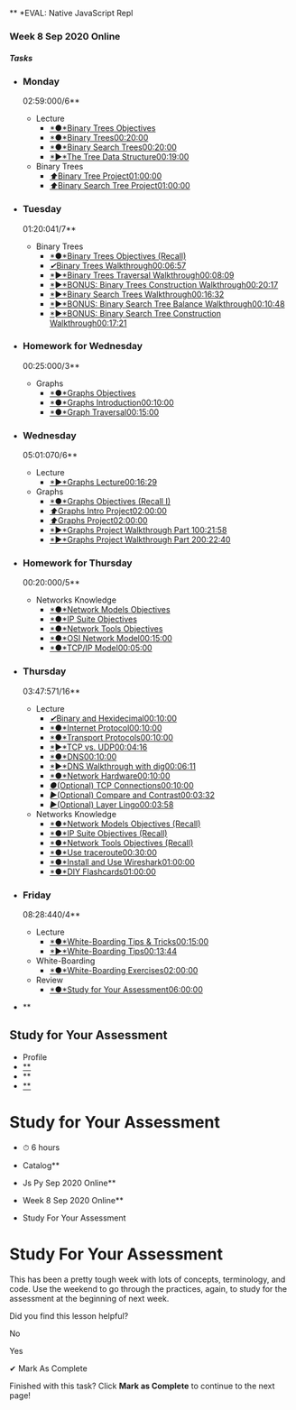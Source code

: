 \*\* \*EVAL: Native JavaScript Repl

### Week 8 Sep 2020 Online

##### Tasks

-   ### Monday

    02:59:000/6\*\*

    -   Lecture
        -   [*●*Binary Trees Objectives](https://open.appacademy.io/learn/js-py---sep-2020-online/week-8-sep-2020-online/binary-trees-objectives)
        -   [*●*Binary Trees00:20:00](https://open.appacademy.io/learn/js-py---sep-2020-online/week-8-sep-2020-online/binary-trees)
        -   [*●*Binary Search Trees00:20:00](https://open.appacademy.io/learn/js-py---sep-2020-online/week-8-sep-2020-online/binary-search-trees)
        -   [*►*The Tree Data Structure00:19:00](https://open.appacademy.io/learn/js-py---sep-2020-online/week-8-sep-2020-online/the-tree-data-structure)
    -   Binary Trees
        -   [*⬆︎*Binary Tree Project01:00:00](https://open.appacademy.io/learn/js-py---sep-2020-online/week-8-sep-2020-online/binary-tree-project)
        -   [*⬆︎*Binary Search Tree Project01:00:00](https://open.appacademy.io/learn/js-py---sep-2020-online/week-8-sep-2020-online/binary-search-tree-project)

-   ### Tuesday

    01:20:041/7\*\*

    -   Binary Trees
        -   [*●*Binary Trees Objectives (Recall)](https://open.appacademy.io/learn/js-py---sep-2020-online/week-8-sep-2020-online/binary-trees-objectives--recall-)
        -   [*✔︎*Binary Trees Walkthrough00:06:57](https://open.appacademy.io/learn/js-py---sep-2020-online/week-8-sep-2020-online/binary-trees-walkthrough)
        -   [*►*Binary Trees Traversal Walkthrough00:08:09](https://open.appacademy.io/learn/js-py---sep-2020-online/week-8-sep-2020-online/binary-trees-traversal-walkthrough)
        -   [*►*BONUS: Binary Trees Construction Walkthrough00:20:17](https://open.appacademy.io/learn/js-py---sep-2020-online/week-8-sep-2020-online/bonus--binary-trees-construction-walkthrough)
        -   [*►*Binary Search Trees Walkthrough00:16:32](https://open.appacademy.io/learn/js-py---sep-2020-online/week-8-sep-2020-online/binary-search-trees-walkthrough)
        -   [*►*BONUS: Binary Search Tree Balance Walkthrough00:10:48](https://open.appacademy.io/learn/js-py---sep-2020-online/week-8-sep-2020-online/bonus--binary-search-tree-balance-walkthrough)
        -   [*►*BONUS: Binary Search Tree Construction Walkthrough00:17:21](https://open.appacademy.io/learn/js-py---sep-2020-online/week-8-sep-2020-online/bonus--binary-search-tree-construction-walkthrough)

-   ### Homework for Wednesday

    00:25:000/3\*\*

    -   Graphs
        -   [*●*Graphs Objectives](https://open.appacademy.io/learn/js-py---sep-2020-online/week-8-sep-2020-online/graphs-objectives)
        -   [*●*Graphs Introduction00:10:00](https://open.appacademy.io/learn/js-py---sep-2020-online/week-8-sep-2020-online/graphs-introduction)
        -   [*●*Graph Traversal00:15:00](https://open.appacademy.io/learn/js-py---sep-2020-online/week-8-sep-2020-online/graph-traversal)

-   ### Wednesday

    05:01:070/6\*\*

    -   Lecture
        -   [*►*Graphs Lecture00:16:29](https://open.appacademy.io/learn/js-py---sep-2020-online/week-8-sep-2020-online/graphs-lecture)
    -   Graphs
        -   [*●*Graphs Objectives (Recall I)](https://open.appacademy.io/learn/js-py---sep-2020-online/week-8-sep-2020-online/graphs-objectives--recall-i-)
        -   [*⬆︎*Graphs Intro Project02:00:00](https://open.appacademy.io/learn/js-py---sep-2020-online/week-8-sep-2020-online/graphs-intro-project)
        -   [*⬆︎*Graphs Project02:00:00](https://open.appacademy.io/learn/js-py---sep-2020-online/week-8-sep-2020-online/graphs-project)
        -   [*►*Graphs Project Walkthrough Part 100:21:58](https://open.appacademy.io/learn/js-py---sep-2020-online/week-8-sep-2020-online/graphs-project-walkthrough-part-1)
        -   [*►*Graphs Project Walkthrough Part 200:22:40](https://open.appacademy.io/learn/js-py---sep-2020-online/week-8-sep-2020-online/graphs-project-walkthrough-part-2)

-   ### Homework for Thursday

    00:20:000/5\*\*

    -   Networks Knowledge
        -   [*●*Network Models Objectives](https://open.appacademy.io/learn/js-py---sep-2020-online/week-8-sep-2020-online/network-models-objectives)
        -   [*●*IP Suite Objectives](https://open.appacademy.io/learn/js-py---sep-2020-online/week-8-sep-2020-online/ip-suite-objectives)
        -   [*●*Network Tools Objectives](https://open.appacademy.io/learn/js-py---sep-2020-online/week-8-sep-2020-online/network-tools-objectives)
        -   [*●*OSI Network Model00:15:00](https://open.appacademy.io/learn/js-py---sep-2020-online/week-8-sep-2020-online/osi-network-model)
        -   [*●*TCP/IP Model00:05:00](https://open.appacademy.io/learn/js-py---sep-2020-online/week-8-sep-2020-online/tcp-ip-model)

-   ### Thursday

    03:47:571/16\*\*

    -   Lecture
        -   [*✔︎*Binary and Hexidecimal00:10:00](https://open.appacademy.io/learn/js-py---sep-2020-online/week-8-sep-2020-online/binary-and-hexidecimal)
        -   [*●*Internet Protocol00:10:00](https://open.appacademy.io/learn/js-py---sep-2020-online/week-8-sep-2020-online/internet-protocol)
        -   [*●*Transport Protocols00:10:00](https://open.appacademy.io/learn/js-py---sep-2020-online/week-8-sep-2020-online/transport-protocols)
        -   [*►*TCP vs. UDP00:04:16](https://open.appacademy.io/learn/js-py---sep-2020-online/week-8-sep-2020-online/tcp-vs--udp)
        -   [*●*DNS00:10:00](https://open.appacademy.io/learn/js-py---sep-2020-online/week-8-sep-2020-online/dns)
        -   [*►*DNS Walkthrough with dig00:06:11](https://open.appacademy.io/learn/js-py---sep-2020-online/week-8-sep-2020-online/dns-walkthrough-with-dig)
        -   [*●*Network Hardware00:10:00](https://open.appacademy.io/learn/js-py---sep-2020-online/week-8-sep-2020-online/network-hardware)
        -   [*●*(Optional) TCP Connections00:10:00](https://open.appacademy.io/learn/js-py---sep-2020-online/week-8-sep-2020-online/-optional--tcp-connections)
        -   [*►*(Optional) Compare and Contrast00:03:32](https://open.appacademy.io/learn/js-py---sep-2020-online/week-8-sep-2020-online/-optional--compare-and-contrast)
        -   [*►*(Optional) Layer Lingo00:03:58](https://open.appacademy.io/learn/js-py---sep-2020-online/week-8-sep-2020-online/-optional--layer-lingo)
    -   Networks Knowledge
        -   [*●*Network Models Objectives (Recall)](https://open.appacademy.io/learn/js-py---sep-2020-online/week-8-sep-2020-online/network-models-objectives--recall-)
        -   [*●*IP Suite Objectives (Recall)](https://open.appacademy.io/learn/js-py---sep-2020-online/week-8-sep-2020-online/ip-suite-objectives--recall-)
        -   [*●*Network Tools Objectives (Recall)](https://open.appacademy.io/learn/js-py---sep-2020-online/week-8-sep-2020-online/network-tools-objectives--recall-)
        -   [*●*Use traceroute00:30:00](https://open.appacademy.io/learn/js-py---sep-2020-online/week-8-sep-2020-online/use-traceroute)
        -   [*●*Install and Use Wireshark01:00:00](https://open.appacademy.io/learn/js-py---sep-2020-online/week-8-sep-2020-online/install-and-use-wireshark)
        -   [*●*DIY Flashcards01:00:00](https://open.appacademy.io/learn/js-py---sep-2020-online/week-8-sep-2020-online/diy-flashcards)

-   ### Friday

    08:28:440/4\*\*

    -   Lecture
        -   [*●*White-Boarding Tips & Tricks00:15:00](https://open.appacademy.io/learn/js-py---sep-2020-online/week-8-sep-2020-online/white-boarding-tips---tricks)
        -   [*►*White-Boarding Tips00:13:44](https://open.appacademy.io/learn/js-py---sep-2020-online/week-8-sep-2020-online/white-boarding-tips)
    -   White-Boarding
        -   [*●*White-Boarding Exercises02:00:00](https://open.appacademy.io/learn/js-py---sep-2020-online/week-8-sep-2020-online/white-boarding-exercises)
    -   Review
        -   [*●*Study for Your Assessment06:00:00](https://open.appacademy.io/learn/js-py---sep-2020-online/week-8-sep-2020-online/study-for-your-assessment)

-   \*\*

Study for Your Assessment
-------------------------

-   Profile
-   [\*\*](https://launchpass.com/p/app-academy-mentor)
-   \*\*
-   [\*\*](https://forum.appacademy.io/)

Study for Your Assessment
=========================

-   ⏱ 6 hours

-   Catalog\*\*
-   Js Py Sep 2020 Online\*\*
-   Week 8 Sep 2020 Online\*\*
-   Study For Your Assessment

Study For Your Assessment
=========================

This has been a pretty tough week with lots of concepts, terminology, and code. Use the weekend to go through the practices, again, to study for the assessment at the beginning of next week.

Did you find this lesson helpful?

No

Yes

✔︎ Mark As Complete

Finished with this task? Click **Mark as Complete** to continue to the next page!
